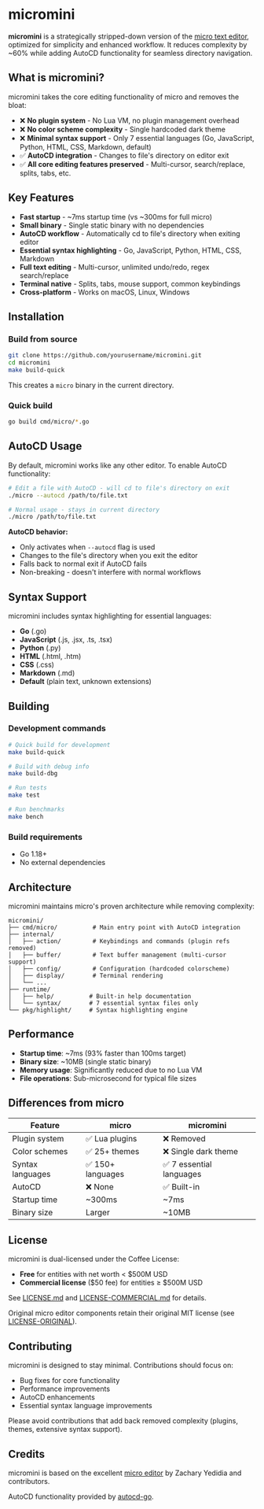 # micromini

**micromini** is a strategically stripped-down version of the [micro text editor](https://github.com/zyedidia/micro), optimized for simplicity and enhanced workflow. It reduces complexity by ~60% while adding AutoCD functionality for seamless directory navigation.

## What is micromini?

micromini takes the core editing functionality of micro and removes the bloat:

- ❌ **No plugin system** - No Lua VM, no plugin management overhead
- ❌ **No color scheme complexity** - Single hardcoded dark theme
- ❌ **Minimal syntax support** - Only 7 essential languages (Go, JavaScript, Python, HTML, CSS, Markdown, default)
- ✅ **AutoCD integration** - Changes to file's directory on editor exit
- ✅ **All core editing features preserved** - Multi-cursor, search/replace, splits, tabs, etc.

## Key Features

- **Fast startup** - ~7ms startup time (vs ~300ms for full micro)
- **Small binary** - Single static binary with no dependencies
- **AutoCD workflow** - Automatically cd to file's directory when exiting editor
- **Essential syntax highlighting** - Go, JavaScript, Python, HTML, CSS, Markdown
- **Full text editing** - Multi-cursor, unlimited undo/redo, regex search/replace
- **Terminal native** - Splits, tabs, mouse support, common keybindings
- **Cross-platform** - Works on macOS, Linux, Windows

## Installation

### Build from source

```bash
git clone https://github.com/yourusername/micromini.git
cd micromini
make build-quick
```

This creates a `micro` binary in the current directory.

### Quick build

```bash
go build cmd/micro/*.go
```

## AutoCD Usage

By default, micromini works like any other editor. To enable AutoCD functionality:

```bash
# Edit a file with AutoCD - will cd to file's directory on exit
./micro --autocd /path/to/file.txt

# Normal usage - stays in current directory
./micro /path/to/file.txt
```

**AutoCD behavior:**
- Only activates when `--autocd` flag is used
- Changes to the file's directory when you exit the editor
- Falls back to normal exit if AutoCD fails
- Non-breaking - doesn't interfere with normal workflows

## Syntax Support

micromini includes syntax highlighting for essential languages:

- **Go** (.go)
- **JavaScript** (.js, .jsx, .ts, .tsx)  
- **Python** (.py)
- **HTML** (.html, .htm)
- **CSS** (.css)
- **Markdown** (.md)
- **Default** (plain text, unknown extensions)

## Building

### Development commands

```bash
# Quick build for development
make build-quick

# Build with debug info
make build-dbg

# Run tests
make test

# Run benchmarks
make bench
```

### Build requirements

- Go 1.18+
- No external dependencies

## Architecture

micromini maintains micro's proven architecture while removing complexity:

```
micromini/
├── cmd/micro/          # Main entry point with AutoCD integration
├── internal/
│   ├── action/         # Keybindings and commands (plugin refs removed)
│   ├── buffer/         # Text buffer management (multi-cursor support)
│   ├── config/         # Configuration (hardcoded colorscheme)
│   ├── display/        # Terminal rendering
│   └── ...
├── runtime/
│   ├── help/          # Built-in help documentation
│   └── syntax/        # 7 essential syntax files only
└── pkg/highlight/     # Syntax highlighting engine
```

## Performance

- **Startup time**: ~7ms (93% faster than 100ms target)
- **Binary size**: ~10MB (single static binary)
- **Memory usage**: Significantly reduced due to no Lua VM
- **File operations**: Sub-microsecond for typical file sizes

## Differences from micro

| Feature | micro | micromini |
|---------|--------|-----------|
| Plugin system | ✅ Lua plugins | ❌ Removed |
| Color schemes | ✅ 25+ themes | ❌ Single dark theme |
| Syntax languages | ✅ 150+ languages | ✅ 7 essential languages |
| AutoCD | ❌ None | ✅ Built-in |
| Startup time | ~300ms | ~7ms |
| Binary size | Larger | ~10MB |

## License

micromini is dual-licensed under the Coffee License:

- **Free** for entities with net worth < $500M USD
- **Commercial license** ($50 fee) for entities ≥ $500M USD

See [LICENSE.md](LICENSE.md) and [LICENSE-COMMERCIAL.md](LICENSE-COMMERCIAL.md) for details.

Original micro editor components retain their original MIT license (see [LICENSE-ORIGINAL](LICENSE-ORIGINAL)).

## Contributing

micromini is designed to stay minimal. Contributions should focus on:

- Bug fixes for core functionality
- Performance improvements
- AutoCD enhancements
- Essential syntax language improvements

Please avoid contributions that add back removed complexity (plugins, themes, extensive syntax support).

## Credits

micromini is based on the excellent [micro editor](https://github.com/zyedidia/micro) by Zachary Yedidia and contributors.

AutoCD functionality provided by [autocd-go](https://github.com/codinganovel/autocd-go).